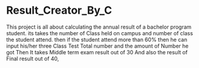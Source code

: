 # Result_Creator_By_C

This project is all about calculating the annual result of a bachelor program student. 
its takes the number of Class held on campus and number of class the student attend.
then if the student attend more than 60% then he can input his/her three Class Test Total number and the amount of Number he got
Then It takes Middle term exam result out of 30 
And also the result of Final result out of 40,
